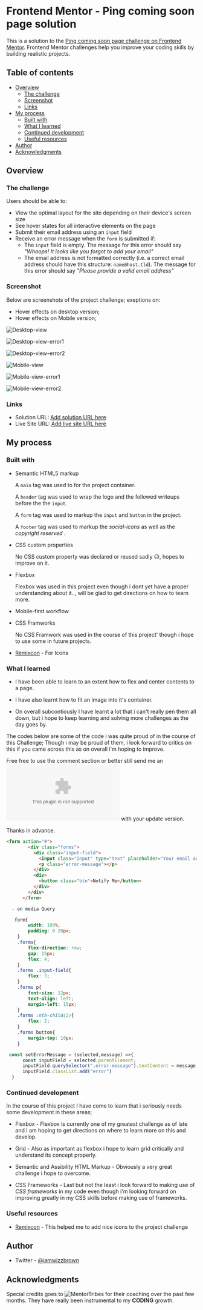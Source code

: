 # Frontend Mentor - Ping coming soon page solution

This is a solution to the [Ping coming soon page challenge on Frontend Mentor](https://www.frontendmentor.io/challenges/ping-single-column-coming-soon-page-5cadd051fec04111f7b848da). Frontend Mentor challenges help you improve your coding skills by building realistic projects. 

## Table of contents

- [Overview](#overview)
  - [The challenge](#the-challenge)
  - [Screenshot](#screenshot)
  - [Links](#links)
- [My process](#my-process)
  - [Built with](#built-with)
  - [What I learned](#what-i-learned)
  - [Continued development](#continued-development)
  - [Useful resources](#useful-resources)
- [Author](#author)
- [Acknowledgments](#acknowledgments)

## Overview

### The challenge

Users should be able to:

- View the optimal layout for the site depending on their device's screen size
- See hover states for all interactive elements on the page
- Submit their email address using an `input` field
- Receive an error message when the `form` is submitted if:
	- The `input` field is empty. The message for this error should say *"Whoops! It looks like you forgot to add your email"*
	- The email address is not formatted correctly (i.e. a correct email address should have this structure: `name@host.tld`). The message for this error should say *"Please provide a valid email address"*

### Screenshot

Below are screenshots of the project challenge;
exeptions on:
- Hover effects on desktop version;
- Hover effects on Mobile version;

![Desktop-view](./my-screenshots/my-screenshot-desktop-view.png)

![Desktop-view-error1](./my-screenshots/my-screenshot-desktop-view-error1.png)

![Desktop-view-error2](./my-screenshots/my-screenshot-desktop-view-error2.png)

![Mobile-view](./my-screenshots/my-screenshot-mobile-view.png)

![Mobile-view-error1](./my-screenshots/my-screenshot-desktop-view-error1.png)

![Mobile-view-error2](./my-screenshots/my-screenshot-desktop-view-error2.png)

### Links

- Solution URL: [Add solution URL here](https://your-solution-url.com)
- Live Site URL: [Add live site URL here](https://your-live-site-url.com)

## My process

### Built with

- Semantic HTML5 markup

  A ```main``` tag was used to for the project container.

  A ```header``` tag was used to wrap the logo and the followed writeups before the the ```input```.

  A ```form``` tag was used to markup the ```input``` and ```button``` in the project.

  A ```footer``` tag was used to markup the *social-icons* as well as the *copyright reserved* . 
  
- CSS custom properties

  No CSS custom property was declared or reused sadly 😥, hopes to improve on it.

- Flexbox

  Flexbox was used in this project even though i dont yet have a proper understanding about it.., will be glad to get directions on how to tearn more.

- Mobile-first workflow

- CSS Framworks

  No CSS Framwork was used in the course of this project' though i hope to use some in future projects.

- [Remixcon](https://remixicon.com//) - For Icons

### What I learned

- I have been able to learn to an extent how to flex and center contents to a page.

- I have also learnt how to fit an image into it's container.

- On overall subcontiously I have learnt a lot that i can't really pen them all down, but i hope to keep learning and solving more challenges as the day goes by.

The codes below are some of the code i was quite proud of in the course of this Challenge;
Though i may be proud of them, i look forward to critics on this if you came across this as on overall i'm hoping to improve.

Free free to use the comment section or better still send me an ![Email](mailto:okolisamuel21@gmail.com) with your update version.

Thanks in advance.

```html
<form action="#">
        <div class="forms">
          <div class="input-field">
            <input class="input" type="text" placeholder="Your email address" />
            <p class="error-message"></p>
          </div>
          <div>
            <button class="btn">Notify Me</button>
          </div>
        </div>
      </form>
```
```css 
  - on media Query

   form{
        width: 100%;
        padding: 0 20px;
    }
    .forms{
        flex-direction: row;
        gap: 15px;
        flex: 4;
    }
    .forms .input-field{
        flex: 3;
    }
    .forms p{
        font-size: 12px;
        text-align: left;
        margin-left: 15px;
    }
    .forms :nth-child(2){
        flex: 2;
    }
    .forms button{
        margin-top: 10px;
    }
```
```js
 const setErrorMessage = (selected,message) =>{
      const inputField = selected.parentElement;
      inputField.querySelector(".error-message").textContent = message;
      inputField.classList.add("error")
  }
```

### Continued development

In the course of this project I have come to learn that i seriously needs some development in these areas;
- Flexbox - Flexbox is currently one of my greatest challenge as of late and I am hoping to get directions on where to learn more on this and develop.

- Grid - Also as important as flexbox i hope to learn grid critically and understand its concept properly.

- Semantic and Assibility HTML Markup - Obviously a very great challenge i hope to overcome.

- CSS Frameworks - Last but not the least i look forward to making use of *CSS frameworks* in my code even though i'm looking forward on improving greatly in my CSS skills before making use of frameworks.

### Useful resources

- [Remixcon](https://remixicon.com/) - This helped me to add nice icons to the project challenge

## Author

- Twitter - [@iamwizzbrown](https://www.twitter.com/iamwizzbrown)

## Acknowledgments

Special credits goes to ![MentorTribes](https://www.mentortribes.com/) for their coaching over the past few months.
They have really been instrumental to my **CODING** growth.

